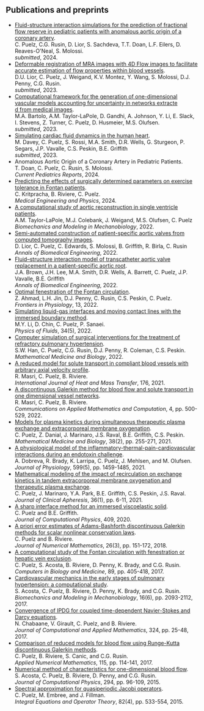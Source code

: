 ## Publications and preprints
- [Fluid-structure interaction simulations for the prediction of fractional flow reserve in pediatric patients with anomalous aortic origin of a coronary artery](https://arxiv.org/abs/2405.01703).       
C. Puelz, C.G. Rusin, D. Lior, S. Sachdeva, T.T. Doan, L.F. Eilers, D. Reaves-O'Neal, S. Molossi.      
*submitted*, 2024.       
- [Deformable registration of MRA images with 4D Flow images to facilitate accurate estimation of flow properties within blood vessels](https://arxiv.org/abs/2312.03116).             
D.U. Lior, C. Puelz, J. Weigand, K.V. Montez, Y. Wang, S. Molossi, D.J. Penny, C.G. Rusin.      
*submitted*, 2023.      
- [Computational framework for the generation of one-dimensional vascular models accounting for uncertainty in networks extracte\
d from medical images](https://arxiv.org/abs/2309.08779).     
M.A. Bartolo, A.M. Taylor-LaPole, D. Gandhi, A. Johnson, Y. Li, E. Slack, I. Stevens, Z. Turner, C. Puelz, D. Husmeier, M.S. Olufsen.      
*submitted*, 2023.     
- [Simulating cardiac fluid dynamics in the human heart](https://arxiv.org/abs/2307.02680).    
M. Davey, C. Puelz, S. Rossi, M.A. Smith, D.R. Wells, G. Sturgeon, P. Segars, J.P. Vavalle, C.S. Peskin, B.E. Griffith        
*submitted*, 2023.     
- Anomalous Aortic Origin of a Coronary Artery in Pediatric Patients.     
T. Doan, C. Puelz, C. Rusin, S. Molossi.        
*Current Pediatrics Reports*, 2024.     
- [Predicting the effects of surgically determined parameters on exercise tolerance in Fontan patients](https://doi.org/10.1016/j.medengphy.2024.104152).             
C. Kritpracha, B. Riviere, C. Puelz.    
*Medical Engineering and Physics*, 2024.     
- [A computational study of aortic reconstruction in single ventricle patients](https://link.springer.com/article/10.1007/s10237-022-01650-w).   
A.M. Taylor-LaPole, M.J. Colebank, J. Weigand, M.S. Olufsen, C. Puelz  
*Biomechanics and Modeling in Mechanobiology*, 2022.  
- [Semi-automated construction of patient-specific aortic valves from computed tomography images](https://link.springer.com/article/10.1007/s10439-022-03075-z).           
D. Lior, C. Puelz, C. Edwards, S. Molossi, B. Griffith, R. Birla, C. Rusin        
*Annals of Biomedical Engineering*, 2022.    
- [Fluid–structure interaction model of transcatheter aortic valve replacement in a patient-specific aortic root](https://link.springer.com/article/10.1007/s10439-022-03047-3).  
J.A. Brown, J.H. Lee, M.A. Smith, D.R. Wells, A. Barrett, C. Puelz, J.P. Vavalle, B.E. Griffith    
*Annals of Biomedical Engineering*, 2022.  
- [Optimal fenestration of the Fontan circulation](https://www.frontiersin.org/articles/10.3389/fphys.2022.867995/full).        
Z. Ahmad, L.H. Jin, D.J. Penny, C. Rusin, C.S. Peskin, C. Puelz.     
*Frontiers in Physiology*, 13, 2022.  
- [Simulating liquid-gas interfaces and moving contact lines with the immersed boundary method](https://aip.scitation.org/doi/10.1063/5.0086452).       
M.Y. Li, D. Chin, C. Puelz, P. Sanaei.   
*Physics of Fluids*, 34(5), 2022.  
- [Computer simulation of surgical interventions for the treatment of refractory pulmonary hypertension](https://academic.oup.com/imammb/advance-article-abstract/doi/10.1093/imammb/dqac011/6671730?redirectedFrom=fulltext&login=true).     
S.W. Han, C. Puelz, C.G. Rusin, D.J. Penny, R. Coleman, C.S. Peskin.   
*Mathematical Medicine and Biology*, 2022.
- [A reduced model for solute transport in compliant blood vessels with arbitrary axial velocity profile](https://www.sciencedirect.com/science/article/pii/S0017931021004828?via%3Dihub).     
R. Masri, C. Puelz, B. Riviere.   
*International Journal of Heat and Mass Transfer*, 176, 2021. <!--[link-to-arXiv:1912.0957](https://arxiv.org/abs/1912.09587).-->  
- [A discontinuous Galerkin method for blood flow and solute transport in one dimensional vessel networks](https://link.springer.com/article/10.1007/s42967-021-00126-5).     
R. Masri, C. Puelz, B. Riviere.   
*Communications on Applied Mathematics and Computation*, 4, pp. 500-529, 2022.  
- [Models for plasma kinetics during simultaneous therapeutic plasma exchange and extracorporeal membrane oxygenation](https://academic.oup.com/imammb/advance-article-abstract/doi/10.1093/imammb/dqab003/6149285?redirectedFrom=fulltext).        
C. Puelz, Z. Danial, J. Marinaro, J.S. Raval, B.E. Griffith, C.S. Peskin.     
*Mathematical Medicine and Biology*, 38(2), pp. 255-271, 2021. <!--[link-to-arXiv:2006.06100](https://arxiv.org/abs/2006.06100).-->   
- [A physiological model of the inflammatory-thermal-pain-cardiovascular interactions during an endotoxin challenge](https://physoc.onlinelibrary.wiley.com/doi/10.1113/JP280883).      
A. Dobreva, R. Brady, K. Larripa, C. Puelz, J. Mehlsen, and M. Olufsen.   
*Journal of Physiology*, 599(5), pp. 1459-1485, 2021.   
- [Mathematical modeling of the impact of recirculation on exchange kinetics in tandem extracorporeal membrane oxygenation and therapeutic plasma exchange](https://onlinelibrary.wiley.com/doi/abs/10.1002/jca.21805).      
C. Puelz, J. Marinaro, Y.A. Park, B.E. Griffith, C.S. Peskin, J.S. Raval.   
*Journal of Clinical Apheresis*, 36(1), pp. 6-11, 2021.   
- [A sharp interface method for an immersed viscoelastic solid](https://www.sciencedirect.com/science/article/pii/S0021999119309222).      
C. Puelz and B.E. Griffith.   
*Journal of Computational Physics*, 409, 2020. <!--[link-to-arXiv:1902.02424](https://arxiv.org/abs/1902.02424), [link-to-journal](https://www.sciencedirect.com/science/article/pii/S0021999119309222).-->  
- [A priori error estimates of Adams-Bashforth discontinuous Galerkin methods for scalar nonlinear conservation laws](https://www.degruyter.com/view/j/jnma.2018.26.issue-3/jnma-2017-0011/jnma-2017-0011.xml?format=INT").     
C. Puelz and B. Riviere.   
*Journal of Numerical Mathematics*, 26(3), pp. 151-172, 2018. <!--[link-to-journal](https://www.degruyter.com/view/j/jnma.2018.26.issue-3/jnma-2017-0011/jnma-2017-0011.xml?format=INT").-->  
- [A computational study of the Fontan circulation with fenestration or hepatic vein exclusion](http://www.sciencedirect.com/science/article/pii/S0010482517302834).     
C. Puelz, S. Acosta, B. Riviere, D. Penny, K. Brady, and C.G. Rusin.  
*Computers in Biology and Medicine*, 89, pp. 405-418, 2017. <!--[link-to-journal](http://www.sciencedirect.com/science/article/pii/S0010482517302834).-->
- [Cardiovascular mechanics in the early stages of pulmonary hypertension: a computational study](https://link.springer.com/article/10.1007/s10237-017-0940-4).     
S. Acosta, C. Puelz, B. Riviere, D. Penny, K. Brady, and C.G. Rusin.   
*Biomechanics and Modeling in Mechanobiology*, 16(6), pp. 2093-2112, 2017. <!--[link-to-journal](https://link.springer.com/article/10.1007/s10237-017-0940-4).-->
- [Convergence of IPDG for coupled time-dependent Navier-Stokes and Darcy equations](http://www.sciencedirect.com/science/article/pii/S0377042717301577).     
N. Chabaane, V. Girault, C. Puelz, and B. Riviere.   
*Journal of Computational and Applied Mathematics*, 324, pp. 25-48, 2017. <!--[link-to-journal](http://www.sciencedirect.com/science/article/pii/S0377042717301577).-->
- [Comparison of reduced models for blood flow using Runge-Kutta discontinuous Galerkin methods](http://www.sciencedirect.com/science/article/pii/S0168927417300077).     
C. Puelz, B. Riviere, S. Canic, and C.G. Rusin.   
*Applied Numerical Mathematics*, 115, pp. 114-141, 2017. <!--[link-to-journal](http://www.sciencedirect.com/science/article/pii/S0168927417300077), [link-to-arXiv:1511.05277](http://arxiv.org/abs/1511.05277).-->    
- [Numerical method of characteristics for one-dimensional blood flow](http://www.sciencedirect.com/science/article/pii/S0021999115002004#).     
S. Acosta, C. Puelz, B. Riviere, D. Penny, and C.G. Rusin.  
*Journal of Computational Physics*, 294, pp. 96-109, 2015. <!--[link-to-journal](http://www.sciencedirect.com/science/article/pii/S0021999115002004#), [link-to-arXiv:1411.5574](http://arxiv.org/abs/1411.5574).--> 
- [Spectral approximation for quasiperiodic Jacobi operators](http://link.springer.com/article/10.1007/s00020-014-2214-1).  
C. Puelz, M. Embree, and J. Fillman.  
*Integral Equations and Operator Theory*, 82(4), pp. 533-554, 2015. <!--[link-to-journal](http://link.springer.com/article/10.1007/s00020-014-2214-1)", [link-to-arXiv:1408.0370](http://arxiv.org/abs/1408.0370).-->
